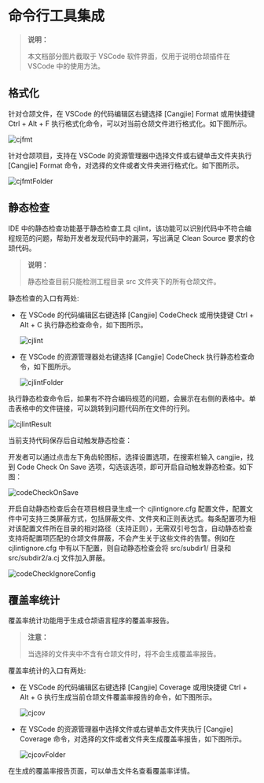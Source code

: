 # 命令行工具集成

> **说明：**
>
> 本文档部分图片截取于 VSCode 软件界面，仅用于说明仓颉插件在 VSCode 中的使用方法。

## 格式化

针对仓颉文件，在 VSCode 的代码编辑区右键选择 [Cangjie] Format 或用快捷键 Ctrl + Alt + F 执行格式化命令，可以对当前仓颉文件进行格式化。如下图所示。

![cjfmt](./figures/cjfmt.png)

针对仓颉项目，支持在 VSCode 的资源管理器中选择文件或右键单击文件夹执行 [Cangjie] Format 命令，对选择的文件或者文件夹进行格式化。如下图所示。

![cjfmtFolder](./figures/cjfmtFolder.png)

## 静态检查

IDE 中的静态检查功能基于静态检查工具 cjlint，该功能可以识别代码中不符合编程规范的问题，帮助开发者发现代码中的漏洞，写出满足 Clean Source 要求的仓颉代码。

> **说明：**
>
> 静态检查目前只能检测工程目录 src 文件夹下的所有仓颉文件。

静态检查的入口有两处:

- 在 VSCode 的代码编辑区右键选择 [Cangjie] CodeCheck 或用快捷键 Ctrl + Alt + C 执行静态检查命令，如下图所示。

    ![cjlint](./figures/cjlint.png)

- 在 VSCode 的资源管理器处右键选择 [Cangjie] CodeCheck 执行静态检查命令，如下图所示。

    ![cjlintFolder](./figures/cjlintFolder.png)

执行静态检查命令后，如果有不符合编码规范的问题，会展示在右侧的表格中。单击表格中的文件链接，可以跳转到问题代码所在文件的行列。

![cjlintResult](./figures/cjlintResult.png)

当前支持代码保存后自动触发静态检查：

开发者可以通过点击左下角齿轮图标，选择设置选项，在搜索栏输入 cangjie，找到 Code Check On Save 选项，勾选该选项，即可开启自动触发静态检查。如下图：

![codeCheckOnSave](./figures/codeCheckOnSave.png)

开启自动静态检查后会在项目根目录生成一个 cjlintignore.cfg 配置文件，配置文件中可支持三类屏蔽方式，包括屏蔽文件、文件夹和正则表达式。每条配置项为相对该配置文件所在目录的相对路径（支持正则），无需双引号包含，自动静态检查支持将配置项匹配的仓颉文件屏蔽，不会产生关于这些文件的告警。例如在 cjlintignore.cfg 中有以下配置，则自动静态检查会将 src/subdir1/ 目录和 src/subdir2/a.cj 文件加入屏蔽。

![codeCheckIgnoreConfig](./figures/codeCheckIgnoreConfig.png)

## 覆盖率统计

覆盖率统计功能用于生成仓颉语言程序的覆盖率报告。

> **注意：**
>
> 当选择的文件夹中不含有仓颉文件时，将不会生成覆盖率报告。

覆盖率统计的入口有两处:

- 在 VSCode 的代码编辑区右键选择 [Cangjie] Coverage 或用快捷键 Ctrl + Alt + G 执行生成当前仓颉文件覆盖率报告的命令，如下图所示。

    ![cjcov](./figures/cjcov.png)

- 在 VSCode 的资源管理器中选择文件或右键单击文件夹执行 [Cangjie] Coverage 命令，对选择的文件或者文件夹生成覆盖率报告，如下图所示。

    ![cjcovFolder](./figures/cjcovFolder.png)

在生成的覆盖率报告页面，可以单击文件名查看覆盖率详情。
